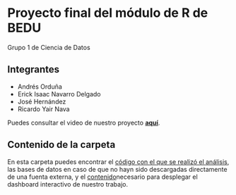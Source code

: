 # Proyecto final del módulo de R de BEDU
Grupo 1 de Ciencia de Datos

## Integrantes
- Andrés Orduña
- Erick Isaac Navarro Delgado
- José Hernández
- Ricardo Yair Nava

Puedes consultar el video de nuestro proyecto **[aquí](https://youtu.be/_4QJhb5geoY)**.

## Contenido de la carpeta
En esta carpeta puedes encontrar el [código con el que se realizó el análisis](https://github.com/ErickNavarroD/BEDU_DataScience/blob/main/R/Proyecto_final_R/analisis.R), las bases de datos en caso de que no hayn sido descargadas directamente de una fuenta externa, y el [contenido](https://github.com/ErickNavarroD/BEDU_DataScience/tree/main/R/Proyecto_final_R/app)necesario para desplegar el dashboard interactivo de nuestro trabajo.  


